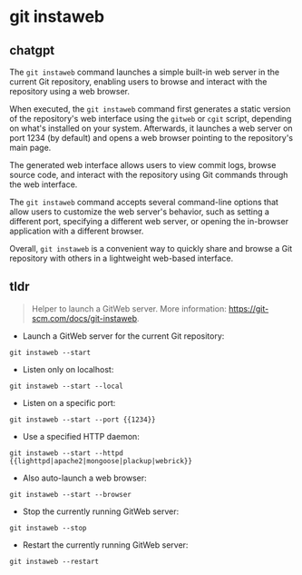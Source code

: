 # git instaweb 
## chatgpt 
The `git instaweb` command launches a simple built-in web server in the current Git repository, enabling users to browse and interact with the repository using a web browser.

When executed, the `git instaweb` command first generates a static version of the repository's web interface using the `gitweb` or `cgit` script, depending on what's installed on your system. Afterwards, it launches a web server on port 1234 (by default) and opens a web browser pointing to the repository's main page.

The generated web interface allows users to view commit logs, browse source code, and interact with the repository using Git commands through the web interface.

The `git instaweb` command accepts several command-line options that allow users to customize the web server's behavior, such as setting a different port, specifying a different web server, or opening the in-browser application with a different browser. 

Overall, `git instaweb` is a convenient way to quickly share and browse a Git repository with others in a lightweight web-based interface. 

## tldr 
 
> Helper to launch a GitWeb server.
> More information: <https://git-scm.com/docs/git-instaweb>.

- Launch a GitWeb server for the current Git repository:

`git instaweb --start`

- Listen only on localhost:

`git instaweb --start --local`

- Listen on a specific port:

`git instaweb --start --port {{1234}}`

- Use a specified HTTP daemon:

`git instaweb --start --httpd {{lighttpd|apache2|mongoose|plackup|webrick}}`

- Also auto-launch a web browser:

`git instaweb --start --browser`

- Stop the currently running GitWeb server:

`git instaweb --stop`

- Restart the currently running GitWeb server:

`git instaweb --restart`

